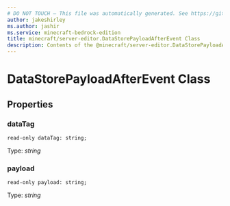 ```yaml
---
# DO NOT TOUCH — This file was automatically generated. See https://github.com/mojang/minecraftapidocsgenerator to modify descriptions, examples, etc.
author: jakeshirley
ms.author: jashir
ms.service: minecraft-bedrock-edition
title: minecraft/server-editor.DataStorePayloadAfterEvent Class
description: Contents of the @minecraft/server-editor.DataStorePayloadAfterEvent class.
---
```

# DataStorePayloadAfterEvent Class

## Properties

### **dataTag**
`read-only dataTag: string;`

Type: *string*

### **payload**
`read-only payload: string;`

Type: *string*
